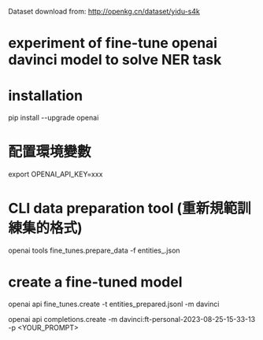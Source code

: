 Dataset download from: http://openkg.cn/dataset/yidu-s4k


# experiment of fine-tune openai davinci model to solve NER task

# installation
pip install --upgrade openai

# 配置環境變數
export OPENAI_API_KEY=xxx

# CLI data preparation tool (重新規範訓練集的格式)
openai tools fine_tunes.prepare_data -f entities_.json

# create a fine-tuned model
openai api fine_tunes.create -t entities_prepared.jsonl -m davinci


openai api completions.create -m davinci:ft-personal-2023-08-25-15-33-13 -p <YOUR_PROMPT>
